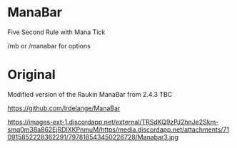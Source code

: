 # ManaBar
Five Second Rule with Mana Tick

/mb or /manabar for options

# Original
Modified version of the Raukin ManaBar from 2.4.3 TBC

https://github.com/lrdelange/ManaBar

https://images-ext-1.discordapp.net/external/TRSdKQ9zPJ2hnJe2Skm-smq0m38a862EjRDlXKPnmuM/https/media.discordapp.net/attachments/710915852228362291/797818543450226728/Manabar3.jpg

